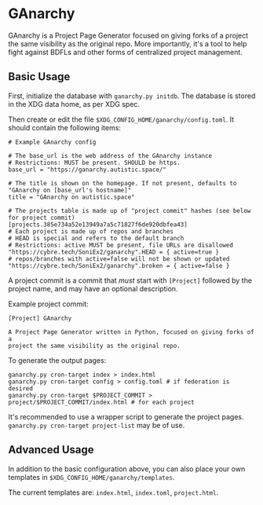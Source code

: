 GAnarchy
========

GAnarchy is a Project Page Generator focused on giving forks of a project the same visibility as the original repo.
More importantly, it's a tool to help fight against BDFLs and other forms of centralized project management.

Basic Usage
-----------

First, initialize the database with `ganarchy.py initdb`. The database is stored in the XDG data home, as per XDG spec.

Then create or edit the file `$XDG_CONFIG_HOME/ganarchy/config.toml`. It should contain the following items:

```
# Example GAnarchy config

# The base_url is the web address of the GAnarchy instance
# Restrictions: MUST be present. SHOULD be https.
base_url = "https://ganarchy.autistic.space/"

# The title is shown on the homepage. If not present, defaults to "GAnarchy on [base_url's hostname]"
title = "GAnarchy on autistic.space"

# The projects table is made up of "project commit" hashes (see below for project commit)
[projects.385e734a52e13949a7a5c71827f6de920dbfea43]
# Each project is made up of repos and branches
# HEAD is special and refers to the default branch
# Restrictions: active MUST be present, file URLs are disallowed
"https://cybre.tech/SoniEx2/ganarchy".HEAD = { active=true }
# repos/branches with active=false will not be shown or updated
"https://cybre.tech/SoniEx2/ganarchy".broken = { active=false }
```

A project commit is a commit that *must* start with `[Project]` followed by the project name, and may have an optional description.

Example project commit:

```
[Project] GAnarchy

A Project Page Generator written in Python, focused on giving forks of a
project the same visibility as the original repo.
```

To generate the output pages:

```
ganarchy.py cron-target index > index.html
ganarchy.py cron-target config > config.toml # if federation is desired
ganarchy.py cron-target $PROJECT_COMMIT > project/$PROJECT_COMMIT/index.html # for each project
```

It's recommended to use a wrapper script to generate the project pages. `ganarchy.py cron-target project-list` may be of use.

Advanced Usage
--------------

In addition to the basic configuration above, you can also place your own templates in `$XDG_CONFIG_HOME/ganarchy/templates`.

The current templates are: `index.html`, `index.toml`, `project.html`.
